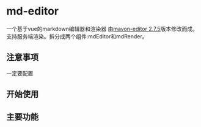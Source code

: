 # md-editor
一个基于vue的markdown编辑器和渲染器
由[mavon-editor 2.7.5](https://github.com/hinesboy/mavonEditor)版本修改而成。支持服务端渲染。拆分成两个组件:mdEditor和mdRender。

## 注意事项
 一定要配置
## 开始使用


## 主要功能
